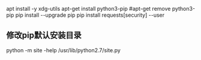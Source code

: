 

 apt install -y xdg-utils
apt-get install python3-pip
#apt-get remove python3-pip
pip install --upgrade pip
pip install requests[security]  --user


## 修改pip默认安装目录
python -m site -help
/usr/lib/python2.7/site.py 
